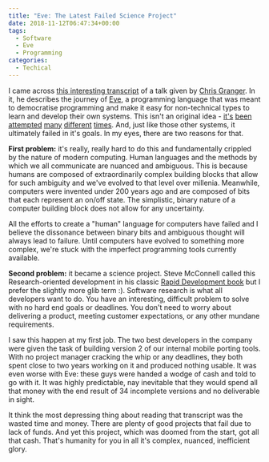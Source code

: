 ```yaml
---
title: "Eve: The Latest Failed Science Project"
date: 2018-11-12T06:47:34+00:00
tags:
  - Software
  - Eve
  - Programming
categories:
  - Techical
---
```


I came across [this interesting transcript](https://beta.observablehq.com/@jashkenas/against-the-current-what-we-learned-from-eve-transcript) of a talk given by [Chris Granger](https://twitter.com/ibdknox). In it, he describes the journey of [Eve](http://witheve.com/), a programming language that was meant to democratise programming and make it easy for non-technical types to learn and develop their own systems. This isn't an original idea - [it's](https://fox-lang.org/) [been](https://scratch.mit.edu/) [attempted](https://en.wikipedia.org/wiki/Logo_%28programming_language%29) [many](https://unity3d.com/) [different](https://en.wikipedia.org/wiki/Quartz_Composer) [times](https://toontalk.github.io/ToonTalk/). And, just like those other systems, it ultimately failed in it's goals. In my eyes, there are two reasons for that.

<!--more-->

**First problem:** it's really, really hard to do this and fundamentally crippled by the nature of modern computing. Human languages and the methods by which we all communicate are nuanced and ambiguous. This is because humans are composed of extraordinarily complex building blocks that allow for such ambiguity and we've evolved to that level over millenia. Meanwhile, computers were invented under 200 years ago and are composed of bits that each represent an on/off state. The simplistic, binary nature of a computer building block does not allow for any uncertainty. 

All the efforts to create a "human" language for computers have failed and I believe the dissonance between binary bits and ambiguous thought will always lead to failure. Until computers have evolved to something more complex, we're stuck with the imperfect programming tools currently available.

**Second problem:** it became a science project. Steve McConnell called this Research-oriented development in his classic [Rapid Development book](https://web.archive.org/web/20060103215906/http://www.stevemcconnell.com/rdenum.htm) but I prefer the slightly more glib term :). Software research is what all developers want to do. You have an interesting, difficult problem to solve with no hard end goals or deadlines. You don't need to worry about delivering a product, meeting customer expectations, or any other mundane requirements.

I saw this happen at my first job. The two best developers in the company were given the task of building version 2 of our internal mobile porting tools. With no project manager cracking the whip or any deadlines, they both spent close to two years working on it and produced nothing usable. It was even worse with Eve: these guys were handed a wodge of cash and told to go with it. It was highly predictable, nay inevitable that they would spend all that money with the end result of 34 incomplete versions and no deliverable in sight.

It think the most depressing thing about reading that transcript was the wasted time and money. There are plenty of good projects that fail due to lack of funds. And yet this project, which was doomed from the start, got all that cash. That's humanity for you in all it's complex, nuanced, inefficient glory.